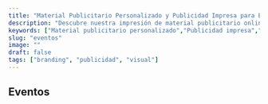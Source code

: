 ```yaml
---
title: "Material Publicitario Personalizado y Publicidad Impresa para Eventos"
description: "Descubre nuestra impresión de material publicitario online. Displays publicitarios, publicidad impresa y material publicitario personalizado para eventos"        
keywords: ["Material publicitario personalizado","Publicidad impresa","Impresión de material publicitario online","Displays publicitarios","Material publicitario para eventos"]
slug: "eventos"
image: ""
draft: false
tags: ["branding", "publicidad", "visual"]
---
```


## Eventos